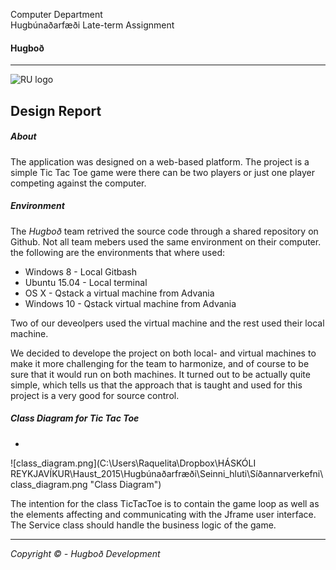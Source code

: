 Computer Department								
Hugbúnaðarfæði 
Late-term Assignment 
#### Hugboð

----

![RU logo](http://www.ru.is/skin/basic9k/i/sitelogo.png)



## Design Report
##### About

The application was designed on a web-based platform. The project is a simple Tic Tac Toe game were there can be two players or just one player competing against the computer.

##### Environment
The *Hugboð* team retrived the source code through a shared repository on Github. Not all team mebers used the same environment on their computer. the following are the environments that where used:
- Windows 8 - Local Gitbash
- Ubuntu 15.04 - Local terminal 
- OS X - Qstack a virtual machine from Advania 
- Windows 10 - Qstack virtual machine from Advania

Two of our deveolpers used the virtual machine and the rest used their local machine. 

We decided to develope the project on both local- and virtual machines to make it more challenging for the team to harmonize, and of course to be sure that it would run on both machines. It turned out to be actually quite simple, which tells us that the approach that is taught and used for this project is a very good for source control.

##### Class Diagram for Tic Tac Toe
-

![class_diagram.png](C:\Users\Raquelita\Dropbox\HÁSKÓLI REYKJAVÍKUR\Haust_2015\Hugbúnaðarfræði\Seinni_hluti\Síðannarverkefni\class_diagram.png "Class Diagram")

The intention for the class TicTacToe is to contain the game loop as well as the elements affecting and communicating with the Jframe user interface. The Service class should handle the business logic of the game.

---
*Copyright © - Hugboð Development*
